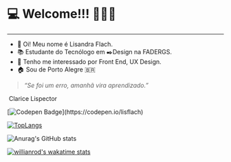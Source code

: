 # 💻 Welcome!!! 👩🏽‍💻

------

- 👋 Oi! Meu nome é Lisandra Flach.
- 📚 Estudante do Tecnólogo em ✒️Design na FADERGS.
- 👀 Tenho me interessado por Front End, UX Design.
- 🏠 Sou de Porto Alegre 🇧🇷

> *“Se foi um erro, amanhã vira aprendizado.”*

​												   Clarice Lispector

[![Codepen Badge](https://img.shields.io/badge/-Codepen-black?style=flat-square&logo=Codepen&logoColor=white&link=[https://codepen.io/lisflach](https://codepen.io/lisflach))](https://codepen.io/lisflach)

[![TopLangs](https://github-readme-stats.vercel.app/api/top-langs/?username=lisflach&layout=compact)](https://github.com/lisflach/github-readme-stats)

![Anurag's GitHub stats](https://github-readme-stats.vercel.app/api?username=lisflach&show_icons=true&theme=radical)

[![willianrod's wakatime stats](https://github-readme-stats.vercel.app/api/wakatime?username=willianrod)](https://github.com/lisflach/github-readme-stats)


